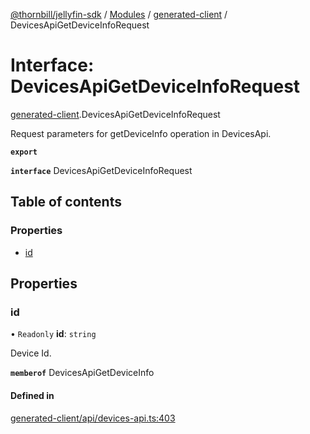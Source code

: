 [@thornbill/jellyfin-sdk](../README.md) / [Modules](../modules.md) / [generated-client](../modules/generated_client.md) / DevicesApiGetDeviceInfoRequest

# Interface: DevicesApiGetDeviceInfoRequest

[generated-client](../modules/generated_client.md).DevicesApiGetDeviceInfoRequest

Request parameters for getDeviceInfo operation in DevicesApi.

**`export`**

**`interface`** DevicesApiGetDeviceInfoRequest

## Table of contents

### Properties

- [id](generated_client.DevicesApiGetDeviceInfoRequest.md#id)

## Properties

### id

• `Readonly` **id**: `string`

Device Id.

**`memberof`** DevicesApiGetDeviceInfo

#### Defined in

[generated-client/api/devices-api.ts:403](https://github.com/thornbill/jellyfin-sdk-typescript/blob/21a118e/src/generated-client/api/devices-api.ts#L403)
